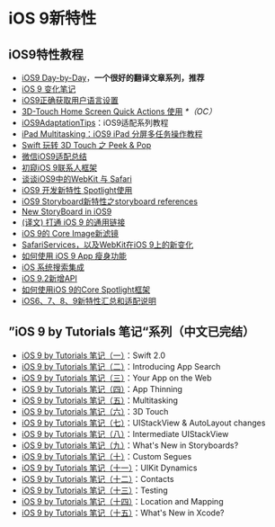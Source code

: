 # iOS 9新特性
## iOS9特性教程
- [iOS9 Day-by-Day][1]，**一个很好的翻译文章系列，推荐**
- [iOS 9 变化笔记][2]
- [iOS9正确获取用户语言设置][3]
- [3D-Touch Home Screen Quick Actions 使用][4] _\*（OC）_
- [iOS9AdaptationTips][5]：iOS9适配系列教程
- [iPad Multitasking：iOS9 iPad 分屏多任务操作教程][6]
- [Swift 玩转 3D Touch 之 Peek & Pop][7]
- [微信iOS9适配总结][8]
- [初窥iOS 9联系人框架][9]
- [谈谈iOS9中的WebKit 与 Safari][10]
- [iOS9 开发新特性 Spotlight使用][11]
- [iOS9 Storyboard新特性之storyboard references][12]
- [New StoryBoard in iOS9][13]
- [(译文) 打通 iOS 9 的通用链接][14]
- [iOS 9的 Core Image新滤镜][15]
- [SafariServices，以及WebKit在iOS 9上的新变化][16]
- [如何使用 iOS 9 App 瘦身功能][17]
- [iOS 系统搜索集成][18]
- [iOS 9.2新增API][19]
- [如何使用iOS 9的Core Spotlight框架][20]
- [iOS6、7、8、9新特性汇总和适配说明][21]

## ”iOS 9 by Tutorials 笔记“系列（中文已完结）
- [iOS 9 by Tutorials 笔记（一）][22]：Swift 2.0
- [iOS 9 by Tutorials 笔记（二）][23]：Introducing App Search
- [iOS 9 by Tutorials 笔记（三）][24]：Your App on the Web
- [iOS 9 by Tutorials 笔记（四）][25]：App Thinning
- [iOS 9 by Tutorials 笔记（五）][26]：Multitasking
- [iOS 9 by Tutorials 笔记（六）][27]：3D Touch
- [iOS 9 by Tutorials 笔记（七）][28]：UIStackView & AutoLayout changes 
- [iOS 9 by Tutorials 笔记（八）][29]：Intermediate UIStackView
- [iOS 9 by Tutorials 笔记（九）][30]：What's New in Storyboards?
- [iOS 9 by Tutorials 笔记（十）][31]：Custom Segues
- [iOS 9 by Tutorials 笔记（十一）][32]：UIKit Dynamics
- [iOS 9 by Tutorials 笔记（十二）][33]：Contacts
- [iOS 9 by Tutorials 笔记（十三）][34]：Testing
- [iOS 9 by Tutorials 笔记（十四）][35]：Location and Mapping
- [iOS 9 by Tutorials 笔记（十五）][36]：What's New in Xcode?

[1]:	http://www.jianshu.com/p/3768b9c65974
[2]:	http://segmentfault.com/a/1190000003794595
[3]:	http://blog.yourtion.com/get-current-language-on-ios9.html
[4]:	http://www.cnblogs.com/wb145230/p/4936596.html "3D-Touch Home Screen Quick Actions 使用"
[5]:	https://github.com/ChenYilong/iOS9AdaptationTips "iOS9AdaptationTips"
[6]:	http://segmentfault.com/a/1190000003794618 "iPad Multitasking：iOS9 iPad 分屏多任务操作教程"
[7]:	http://www.cnblogs.com/Ray-liang/p/4983592.html "Swift 玩转 3D Touch 之 Peek & Pop"
[8]:	http://mp.weixin.qq.com/s?__biz=MzAwNDY1ODY2OQ==&mid=400069917&idx=1&sn=ac651a2ba788980fb6730dc0c322293c&scene=0#rd
[9]:	http://www.cocoachina.com/ios/20151111/14077.html
[10]:	http://www.cnblogs.com/Ray-liang/p/4961702.html "谈谈iOS9中的WebKit 与 Safari"
[11]:	http://www.cnblogs.com/jgCho/p/4961435.html "iOS9 开发新特性 Spotlight使用"
[12]:	http://www.lvesli.com/?p=356 "iOS9 Storyboard新特性之storyboard references"
[13]:	http://segmentfault.com/a/1190000003957293 "New StoryBoard in iOS9"
[14]:	http://amonxu.com/2015/08/18/2015-08-18-Breaking-down-iOS9-Universal-Links/ "(译文) 打通 iOS 9 的通用链接"
[15]:	http://www.cocoachina.com/ios/20151118/14253.html
[16]:	http://www.hotobear.com/?p=1031 "SafariServices，以及WebKit在iOS 9上的新变化"
[17]:	http://swift.gg/2016/01/07/app-thinning-appcoda/ "如何使用 iOS 9 App 瘦身功能"
[18]:	https://realm.io/cn/news/jack-nutting-search-api-ios/ "iOS 系统搜索集成"
[19]:	http://www.cnblogs.com/salam/p/5146942.html "iOS 9.2新增API"
[20]:	http://www.cocoachina.com/ios/20160128/15163.html
[21]:	http://www.jianshu.com/p/fe9b542392e4 "iOS6、7、8、9新特性汇总和适配说明"
[22]:	http://chengway.in/ios-9-by-tutorials-bi-ji/ "iOS 9 by Tutorials 笔记（一）"
[23]:	http://chengway.in/ios-9-by-tutorials-bi-ji-er/ "iOS 9 by Tutorials 笔记（二）"
[24]:	http://chengway.in/ios-9-by-tutorials-bi-ji-san/ "iOS 9 by Tutorials 笔记（三）"
[25]:	http://chengway.in/ios-9-by-tutorials-bi-ji-si/ "iOS 9 by Tutorials 笔记（四）"
[26]:	http://chengway.in/ios-9-by-tutorials-bi-ji-wu/ "iOS 9 by Tutorials 笔记（五）"
[27]:	http://chengway.in/ios-9-by-tutorials-bi-ji-liu/ "iOS 9 by Tutorials 笔记（六）"
[28]:	http://chengway.in/ios-9-by-tutorials-bi-ji-qi/ "iOS 9 by Tutorials 笔记（七）"
[29]:	http://chengway.in/ios-9-by-tutorials-bi-ji-ba/ "iOS 9 by Tutorials 笔记（八）"
[30]:	http://chengway.in/ios-9-by-tutorials-bi-ji-jiu/ "iOS 9 by Tutorials 笔记（九）"
[31]:	http://chengway.in/ios-9-by-tutorials-bi-ji-shi/ "iOS 9 by Tutorials 笔记（十）"
[32]:	http://chengway.in/ios-9-by-tutorials-bi-ji-shi-yi/ "iOS 9 by Tutorials 笔记（十一）"
[33]:	http://chengway.in/ios-9-by-tutorials-bi-ji-shi-er/ "iOS 9 by Tutorials 笔记（十二）"
[34]:	http://chengway.in/ios-9-by-tutorials-bi-ji-shi-san/ "iOS 9 by Tutorials 笔记（十三）"
[35]:	http://chengway.in/ios-9-by-tutorials-bi-ji-shi-si/ "iOS 9 by Tutorials 笔记（十四）"
[36]:	http://chengway.in/ios-9-by-tutorials-bi-ji-shi-wu/ "iOS 9 by Tutorials 笔记（十五）"
